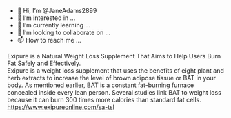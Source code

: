 - 👋 Hi, I’m @JaneAdams2899
- 👀 I’m interested in ...
- 🌱 I’m currently learning ...
- 💞️ I’m looking to collaborate on ...
- 📫 How to reach me ...

<!---
JaneAdams2899/JaneAdams2899 is a ✨ special ✨ repository because its `README.md` (this file) appears on your GitHub profile.
You can click the Preview link to take a look at your changes.
--->
Exipure is a Natural Weight Loss Supplement That Aims to Help Users Burn Fat Safely and Effectively.  
Exipure is a weight loss supplement that uses the benefits of eight plant and herb extracts to increase the level of brown adipose tissue or BAT in your body. As mentioned earlier, BAT is a constant fat-burning furnace concealed inside every lean person. Several studies link BAT to weight loss because it can burn 300 times more calories than standard fat cells. https://www.exipureonline.com/sa-tsl
